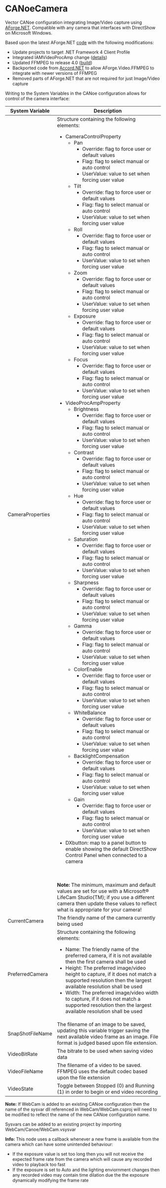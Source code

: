 
# CANoeCamera
Vector CANoe configuration integrating Image/Video capture using [AForge.NET](http://aforgenet.com/).
Compatible with any camera that interfaces with DirectShow on Microsoft Windows.

Based upon the latest AForge.NET [code](https://github.com/andrewkirillov/AForge.NET) with the following modifications:

 - Update projects to target .NET Framework 4 Client Profile
 - Integrated IAMVideoProcAmp change ([details](https://code.google.com/archive/p/aforge/issues/357))
 - Updated FFMPEG to release 4.0 ([build](https://ffmpeg.zeranoe.com/builds/))
 - Backported code from [Accord.NET](http://accord-framework.net/index.html) to allow AForge.Video.FFMPEG to integrate with newer versions of FFMPEG
 - Removed parts of AForge.NET that are not required for just Image/Video capture

Writing to the System Variables in the CANoe configuration allows for control of the camera interface:

| System Variable | Description |
| ------- | ---------------- |
| CameraProperties | Structure containing the following elements:<br/><ul><li>CameraControlProperty<ul><li>Pan<ul><li>Override: flag to force user or default values</li><li>Flag: flag to select manual or auto control</li><li>UserValue: value to set when forcing user value</li></ul></li><li>Tilt<ul><li>Override: flag to force user or default values</li><li>Flag: flag to select manual or auto control</li><li>UserValue: value to set when forcing user value</li></ul></li><li>Roll<ul><li>Override: flag to force user or default values</li><li>Flag: flag to select manual or auto control</li><li>UserValue: value to set when forcing user value</li></ul></li><li>Zoom<ul><li>Override: flag to force user or default values</li><li>Flag: flag to select manual or auto control</li><li>UserValue: value to set when forcing user value</li></ul></li><li>Exposure<ul><li>Override: flag to force user or default values</li><li>Flag: flag to select manual or auto control</li><li>UserValue: value to set when forcing user value</li></ul></li><li>Focus<ul><li>Override: flag to force user or default values</li><li>Flag: flag to select manual or auto control</li><li>UserValue: value to set when forcing user value</li></ul></li></ul></li><li>VideoProcAmpProperty<ul><li>Brightness<ul><li>Override: flag to force user or default values</li><li>Flag: flag to select manual or auto control</li><li>UserValue: value to set when forcing user value</li></ul></li><li>Contrast<ul><li>Override: flag to force user or default values</li><li>Flag: flag to select manual or auto control</li><li>UserValue: value to set when forcing user value</li></ul></li><li>Hue<ul><li>Override: flag to force user or default values</li><li>Flag: flag to select manual or auto control</li><li>UserValue: value to set when forcing user value</li></ul></li><li>Saturation<ul><li>Override: flag to force user or default values</li><li>Flag: flag to select manual or auto control</li><li>UserValue: value to set when forcing user value</li></ul></li><li>Sharpness<ul><li>Override: flag to force user or default values</li><li>Flag: flag to select manual or auto control</li><li>UserValue: value to set when forcing user value</li></ul></li><li>Gamma<ul><li>Override: flag to force user or default values</li><li>Flag: flag to select manual or auto control</li><li>UserValue: value to set when forcing user value</li></ul></li><li>ColorEnable<ul><li>Override: flag to force user or default values</li><li>Flag: flag to select manual or auto control</li><li>UserValue: value to set when forcing user value</li></ul></li><li>WhiteBalance<ul><li>Override: flag to force user or default values</li><li>Flag: flag to select manual or auto control</li><li>UserValue: value to set when forcing user value</li></ul></li><li>BacklightCompensation<ul><li>Override: flag to force user or default values</li><li>Flag: flag to select manual or auto control</li><li>UserValue: value to set when forcing user value</li></ul></li><li>Gain<ul><li>Override: flag to force user or default values</li><li>Flag: flag to select manual or auto control</li><li>UserValue: value to set when forcing user value</li></ul></li></ul></li><li>DXbutton: map to a panel button to enable showing the default DirectShow Control Panel when connected to a camera</li></ul><br/></br>**Note:** The minimum, maximum and default values are set for use with a Microsoft® LifeCam Studio(TM); if you use a different camera then update these values to reflect what is appropriate for your camera! |
| CurrentCamera  | The friendly name of the camera currently being used |
| PreferredCamera | Structure containing the following elements:<br/><ul><li>Name: The friendly name of the preferred camera, if it is not available then the first camera shall be used</li><li>Height: The preferred image/video height to capture, if it does not match a supported resolution then the largest available resolution shall be used</li><li>Width: The preferred image/video width to capture, if it does not match a supported resolution then the largest available resolution shall be used</li></ul> |
| SnapShotFileName | The filename of an image to be saved, updating this variable trigger saving the next available video frame as an image. File format is judged based upon file extension. |
| VideoBitRate | The bitrate to be used when saving video data |
| VideoFileName | The filename of a video to be saved. FFMPEG uses the default codec based upon the file extension |
| VideoState | Toggle between Stopped (0) and Running (1) in order to begin or end video recording |

**Note:** If WebCam is added to an existing CANoe configuration then the name of the sysvar dll referenced in WebCam/WebCam.csproj will need to be modified to reflect the name of the new CANoe configuration name.

Sysvars can be added to an existing project by importing WebCam/Canoe/WebCam.vsysvar


**Info:** This node uses a callback whenever a new frame is available from the camera which can have some unintended behaviour:
 - If the exposure value is set too long then you will not receive the expected frame rate from the camera which will cause any recorded video to playback too fast
 - If the exposure is set to Auto and the lighting enviornment changes then any recorded video may contain time dilation due the the exposure dynamically modifying the frame rate
